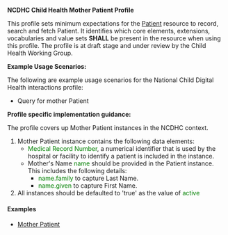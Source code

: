 **NCDHC Child Health Mother Patient Profile**

This profile sets minimum expectations for the [Patient] resource to record, search and fetch Patient. It identifies which core elements, extensions, vocabularies and value sets **SHALL** be present in the resource when using this profile. The profile is at draft stage and under review by the Child Health Working Group. 

**Example Usage Scenarios:**

The following are example usage scenarios for the National Child Digital Health interactions
profile:

-   Query for mother Patient


**Profile specific implementation guidance:**

The profile covers up Mother Patient instances in the NCDHC context. 
 	    

1. Mother Patient instance contains the following data elements:
   * <span style='color:green'>Medical Record Number</span>, a numerical identifier that is used by the hospital or facility to identify a patient is included in the instance.
   * Mother's Name <span style='color:green'>name</span> should be provided in the Patient instance. This includes the following details:
		*  <span style='color:green'>name.family</span> to capture Last Name.
		*  <span style='color:green'>name.given</span> to capture First Name.
1. All instances should be defaulted to 'true' as the value of <span style='color:green'>active</span>



#### Examples

- [Mother Patient](Patient-example-mother.html)

[Patient]: http://hl7.org/fhir/STU3/patient.html
[extensible]: http://hl7.org/fhir/terminologies.html#extensible
[General Guidance Section]: definitions.html
